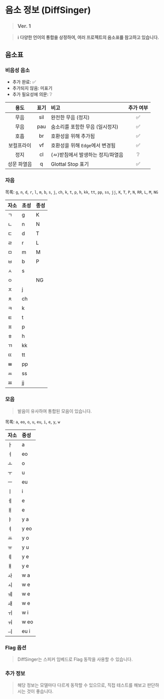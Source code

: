 # 음소 정보 (DiffSinger)

> ### Ver. 1

> **ℹ️ 다양한 언어의 통합을 상정하여, 여러 프로젝트의 음소표를 참고하고 있습니다.**

## 음소표

### 비음성 음소

-   추가 완료: ✅
-   추가되지 않음: 미표기
-   추가 필요성에 의문: ❔

|    용도     | 표기 | 비고                              | 추가 여부 |
| :---------: | :--: | :-------------------------------- | :-------: |
|    무음     | sil  | 완전한 무음 (정지)                |    ✅     |
|    무음     | pau  | 숨소리를 포함한 무음 (일시정지)   |    ✅     |
|    호흡     |  br  | 호환성을 위해 추가됨              |    ✅     |
| 보컬프라이  |  vf  | 호환성을 위해 `Edge`에서 변경됨   |    ✅     |
|    정지     |  cl  | (ㅆ)받침에서 발생하는 정지/파열음 |    ❔     |
| 성문 파열음 |  q   | Glottal Stop 표기                 |    ✅     |

### 자음

목록: `g`, `n`, `d`, `r`, `l`, `m`, `b`, `s`, `j`, `ch`, `k`, `t`, `p`, `h`, `kk`, `tt`, `pp`, `ss`, `jj`, `K`, `T`, `P`, `N`, `RR`, `L`, `M`, `NG`

| 자소 | 초성 | 종성 |
| :--- | :--- | :--- |
| ㄱ   | g    | K    |
| ㄴ   | n    | N    |
| ㄷ   | d    | T    |
| ㄹ   | r    | L    |
| ㅁ   | m    | M    |
| ㅂ   | b    | P    |
| ㅅ   | s    |      |
| ㅇ   |      | NG   |
| ㅈ   | j    |      |
| ㅊ   | ch   |      |
| ㅋ   | k    |      |
| ㅌ   | t    |      |
| ㅍ   | p    |      |
| ㅎ   | h    |      |
| ㄲ   | kk   |      |
| ㄸ   | tt   |      |
| ㅃ   | pp   |      |
| ㅆ   | ss   |      |
| ㅉ   | jj   |      |

### 모음

> 발음이 유사하여 통합된 모음이 있습니다.

목록: `a`, `eo`, `o`, `u`, `eu`, `i`, `e`, `y`, `w`

| 자소 | 중성 |
| :--- | :--- |
| ㅏ   | a    |
| ㅓ   | eo   |
| ㅗ   | o    |
| ㅜ   | u    |
| ㅡ   | eu   |
| ㅣ   | i    |
| ㅔ   | e    |
| ㅐ   | e    |
| ㅑ   | y a  |
| ㅕ   | y eo |
| ㅛ   | y o  |
| ㅠ   | y u  |
| ㅖ   | y e  |
| ㅒ   | y e  |
| ㅘ   | w a  |
| ㅚ   | w e  |
| ㅞ   | w e  |
| ㅙ   | w e  |
| ㅟ   | w i  |
| ㅝ   | w eo |
| ㅢ   | eu i |

### Flag 옵션

> DiffSinger는 스피커 임베드로 Flag 동작을 사용할 수 있습니다.

### 추가 정보

> 해당 정보는 모델마다 다르게 동작할 수 있으므로, 직접 테스트를 해보고 판단하시는 것이 좋습니다.
